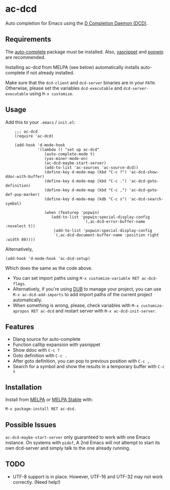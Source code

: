 ac-dcd
======

Auto completion for Emacs using the [D Completion Daemon (DCD)](https://github.com/Hackerpilot/DCD).


Requirements
------------
The [auto-complete](https://github.com/auto-complete/auto-complete) package must be installed. Also,
[yasnippet](https://github.com/capitaomorte/yasnippet) and
[popwin](https://github.com/m2ym/popwin-el) are recommended.

Installing ac-dcd from MELPA (see below) automatically installs auto-complete if not already installed.

Make sure that the `dcd-client` and `dcd-server` binaries are in your `PATH`. Otherwise, please
set the variables  `dcd-executable` and `dcd-server-executable` using `M-x customize`.


Usage
-----

Add this to your `.emacs` / `init.el`:


        ;;; ac-dcd
        (require 'ac-dcd)

        (add-hook 'd-mode-hook
                  '(lambda () "set up ac-dcd"
                     (auto-complete-mode t)
                     (yas-minor-mode-on)
                     (ac-dcd-maybe-start-server)
                     (add-to-list 'ac-sources 'ac-source-dcd))
                     (define-key d-mode-map (kbd "C-c ?") 'ac-dcd-show-ddoc-with-buffer)
                     (define-key d-mode-map (kbd "C-c .") 'ac-dcd-goto-definition)
                     (define-key d-mode-map (kbd "C-c ,") 'ac-dcd-goto-def-pop-marker)
                     (define-key d-mode-map (kdb "C-c s") 'ac-dcd-search-symbol)

                     (when (featurep 'popwin)
                        (add-to-list 'popwin:special-display-config
                                      `(,ac-dcd-error-buffer-name :noselect t))
                         (add-to-list 'popwin:special-display-config
                         `(,ac-dcd-document-buffer-name :position right :width 80))))

Alternatively,

    (add-hook 'd-mode-hook 'ac-dcd-setup)

Which does the same as the code above.

* You can set import paths using `M-x customize-variable RET ac-dcd-flags`.
* Alternatively, if you're using [DUB](http://code.dlang.org/) to manage your
  project, you can use `M-x ac-dcd-add-imports` to add import paths of the
  current project automatically.
* When something is wrong, please, check variables with `M-x customize-apropos
  RET ac-dcd` and restart server with `M-x ac-dcd-init-server`.


Features
--------
* Dlang source for auto-complete
* Function calltip expansion with yasnippet
* Show ddoc with `C-c ?`
* Goto definition with `C-c .`
* After goto definition, you can pop to previous position with `C-c ,`
* Search for a symbol and show the results in a temporary buffer with `C-c s`


Installation
------------

Install from [MELPA](http://melpa.milkbox.net) or [MELPA Stable](http://melpa-stable.milkbox.net/) with:

    M-x package-install RET ac-dcd.


Possible Issues
---------------

`ac-dcd-maybe-start-server` only guaranteed to work with one Emacs instance. On systems
with `pidof`, A 2nd Emacs will not attempt to start its own dcd-server and simply talk
to the one already running.


TODO
----

* UTF-8 support is in place. However, UTF-16 and UTF-32 may not work correctly.
  (Need help!)
